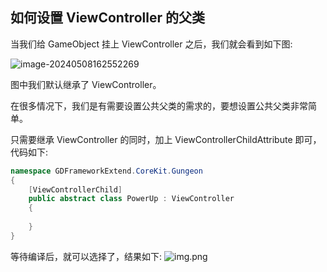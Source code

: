 ﻿## 如何设置 ViewController 的父类

当我们给 GameObject 挂上 ViewController 之后，我们就会看到如下图:

![image-20240508162552269](https://file.liangxiegame.com/59a62ce9-a4a9-4de0-b1b8-9d31e3a5ec72.png)

图中我们默认继承了 ViewController。

在很多情况下，我们是有需要设置公共父类的需求的，要想设置公共父类非常简单。

只需要继承 ViewController 的同时，加上 ViewControllerChildAttribute 即可，代码如下:
```csharp
namespace GDFrameworkExtend.CoreKit.Gungeon
{
    [ViewControllerChild]
    public abstract class PowerUp : ViewController
    {
        
    }
}
```

等待编译后，就可以选择了，结果如下:
![img.png](https://file.liangxiegame.com/5fa3e200-832b-45a1-abf2-0c54e25fcc65.png)




